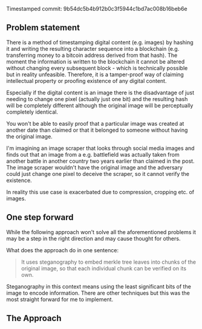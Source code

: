 Timestamped commit: 9b54dc5b4b912b0c3f5944c1bd7ac008b16beb6e

## Problem statement

There is a method of timestamping digital content (e.g. images) by hashing it and writing the resulting character sequence into a blockchain (e.g. transferring money to a bitcoin address derived from that hash). The moment the  information is written to the blockchain it cannot be altered without changing every subsequent block - which is
technically possible but in reality unfeasible. Therefore, it is a tamper-proof way of claiming intellectual property or proofing existence of any digital content.

Especially if the digital content is an image there is the disadvantage of just needing to change one pixel (actually just one bit) and the resulting hash will be completely different although the original image will be perceptually completely identical.

You won't be able to easily proof that a particular image was created at another date than claimed or that it belonged to someone without having the original image.

I'm imagining an image scraper that looks through social media images and finds out that an image from a e.g. battlefield was actually taken from another battle in another country two years earlier than claimed in the post. The image scraper wouldn't have the original image and the adversary could just change one pixel to deceive the scraper, so it cannot verify the existence.

In reality this use case is exacerbated due to compression, cropping etc. of images.

## One step forward

While the following approach won't solve all the aforementioned problems it may be a step in the right direction and may cause thought for others.

What does the approach do in one sentence:

> It uses steganography to embed merkle tree leaves into chunks of the original image, so that each individual chunk can be verified on its own.

Steganography in this context means using the least significant bits of the image to encode information. There are other techniques but this was the most straight forward for me to implement.

## The Approach






























